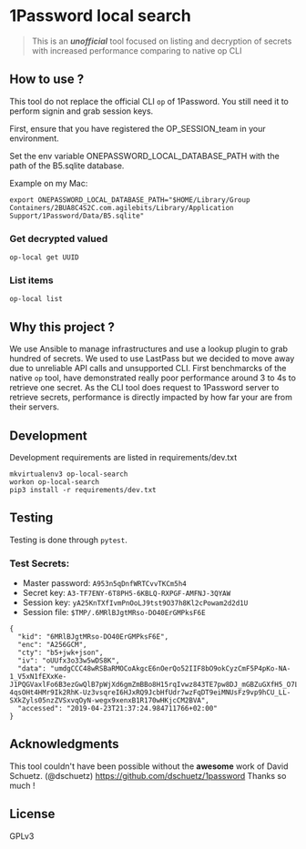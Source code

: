 # 1Password local search 

> This is an _**unofficial**_ tool focused on listing and decryption of secrets 
> with increased performance comparing to native op CLI

## How to use ?

This tool do not replace the official CLI `op` of 1Password. You still need it to perform signin and grab session keys.

First, ensure that you have registered the OP_SESSION_team in your environment.

Set the env variable ONEPASSWORD_LOCAL_DATABASE_PATH with the path of the B5.sqlite database.

Example on my Mac:
```
export ONEPASSWORD_LOCAL_DATABASE_PATH="$HOME/Library/Group Containers/2BUA8C4S2C.com.agilebits/Library/Application Support/1Password/Data/B5.sqlite"
```

### Get decrypted valued
```
op-local get UUID
```
### List items
```
op-local list
```

## Why this project ?

We use Ansible to manage infrastructures and use a lookup plugin to grab hundred of secrets. 
We used to use LastPass but we decided to move away due to unreliable API calls and unsupported CLI.
First benchmarcks of the native `op` tool, have demonstrated really poor performance around 3 to 4s
to retrieve one secret. As the CLI tool does request to 1Password server to retrieve secrets, performance
is directly impacted by how far your are from their servers.


## Development

Development requirements are listed in requirements/dev.txt

```
mkvirtualenv3 op-local-search
workon op-local-search
pip3 install -r requirements/dev.txt
```

## Testing

Testing is done through `pytest`.

### Test Secrets:

- Master password: `A953n5qDnfWRTCvvTKCm5h4`
- Secret key: `A3-TF7ENY-6T8PH5-6KBLQ-RXPGF-AMFNJ-3QYAW`
- Session key: `yA25KnTXfIvmPnOoLJ9tst9O37h8Kl2cPowam2d2d1U`
- Session file: `$TMP/.6MRlBJgtMRso-DO40ErGMPksF6E`
```
{
  "kid": "6MRlBJgtMRso-DO40ErGMPksF6E",
  "enc": "A256GCM",
  "cty": "b5+jwk+json",
  "iv": "oUUfx3o33w5wDS8K",
  "data": "umdgCCC48wRSBaRMOCoAkgcE6nOerQo52IIF8bO9okCyzCmF5P4pKo-NA-1_V5xN1fEXxKe-J1PQGVaxlFo6B3ezGwQlB7pWjXd6gmZmBBo8H15rqIvwz843TE7pw8DJ_mGBZuGXfH5_O7L36CbiEAhiQnTQezZ2KJ_8KMjdad_H6SHWDCyY93iH8nWA62UPusXL5B1T21lW0k47dvYw1lEgJLWvdXtysY2gMtbCFMuvM6jrGliRVCQRml3q5Jff9-4qsOHt4HMr9Ik2RhK-Uz3vsqreI6HJxRQ9JcbHfUdr7wzFqDT9eiMNUsFz9vp9hCU_LL-SXkZyls05nzZVSxvqOyN-wegx9xenxB1R170wHKjcCM2BVA",
  "accessed": "2019-04-23T21:37:24.984711766+02:00"
}

```


## Acknowledgments

This tool couldn't have been possible without the **awesome** work of David Schuetz. (@dschuetz) https://github.com/dschuetz/1password
Thanks so much ! 

## License

GPLv3
